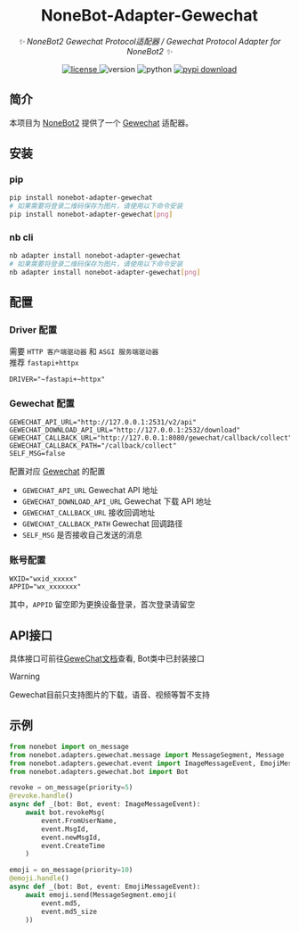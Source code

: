 <div align="center">

# NoneBot-Adapter-Gewechat

_✨ NoneBot2 Gewechat Protocol适配器 / Gewechat Protocol Adapter for NoneBot2 ✨_

<a href="https://cdn.jsdelivr.net/gh/Shine-Light/nonebot-adapter-gewechat@master/LICENSE">
  <img src="https://img.shields.io/github/license/Shine-Light/nonebot-adapter-gewechat" alt="license">
</a>
<img src="https://img.shields.io/pypi/v/nonebot-adapter-gewechat" alt="version">
<img src="https://img.shields.io/badge/Python-3.9+-yellow" alt="python">
<a href="https://pypi.python.org/pypi/nonebot-adapter-gewechat">
  <img src="https://img.shields.io/pypi/dm/nonebot-adapter-gewechat" alt="pypi download">
</a>

</div>

## 简介

本项目为 [NoneBot2](https://github.com/nonebot/nonebot2) 提供了一个 [Gewechat](https://github.com/Devo919/Gewechat) 适配器。

## 安装
### pip
```bash
pip install nonebot-adapter-gewechat
# 如果需要将登录二维码保存为图片，请使用以下命令安装
pip install nonebot-adapter-gewechat[png]
```
### nb cli
```bash
nb adapter install nonebot-adapter-gewechat
# 如果需要将登录二维码保存为图片，请使用以下命令安装
nb adapter install nonebot-adapter-gewechat[png]
```

## 配置
### Driver 配置
需要 `HTTP 客户端驱动器` 和 `ASGI 服务端驱动器`  
推荐 `fastapi+httpx`
```
DRIVER="~fastapi+~httpx"
```
### Gewechat 配置
```dotenv
GEWECHAT_API_URL="http://127.0.0.1:2531/v2/api"
GEWECHAT_DOWNLOAD_API_URL="http://127.0.0.1:2532/download"
GEWECHAT_CALLBACK_URL="http://127.0.0.1:8080/gewechat/callback/collect"
GEWECHAT_CALLBACK_PATH="/callback/collect"
SELF_MSG=false
```
配置对应 [Gewechat](https://github.com/Devo919/Gewechat) 的配置
- `GEWECHAT_API_URL` Gewechat API 地址
- `GEWECHAT_DOWNLOAD_API_URL` Gewechat 下载 API 地址
- `GEWECHAT_CALLBACK_URL` 接收回调地址
- `GEWECHAT_CALLBACK_PATH` Gewechat 回调路径
- `SELF_MSG` 是否接收自己发送的消息

### 账号配置
```dotenv
WXID="wxid_xxxxx"
APPID="wx_xxxxxxx"
```
其中，`APPID` 留空即为更换设备登录，首次登录请留空

## API接口
具体接口可前往[GeweChat文档](https://apifox.com/apidoc/shared-69ba62ca-cb7d-437e-85e4-6f3d3df271b1)查看, Bot类中已封装接口

> [!WARNING]
> Gewechat目前只支持图片的下载，语音、视频等暂不支持

## 示例
```python
from nonebot import on_message
from nonebot.adapters.gewechat.message import MessageSegment, Message
from nonebot.adapters.gewechat.event import ImageMessageEvent, EmojiMessageEvent
from nonebot.adapters.gewechat.bot import Bot

revoke = on_message(priority=5)
@revoke.handle()
async def _(bot: Bot, event: ImageMessageEvent):
    await bot.revokeMsg(
        event.FromUserName,
        event.MsgId,
        event.newMsgId,
        event.CreateTime
    )

emoji = on_message(priority=10)
@emoji.handle()
async def _(bot: Bot, event: EmojiMessageEvent):
    await emoji.send(MessageSegment.emoji(
        event.md5,
        event.md5_size
    ))
```
